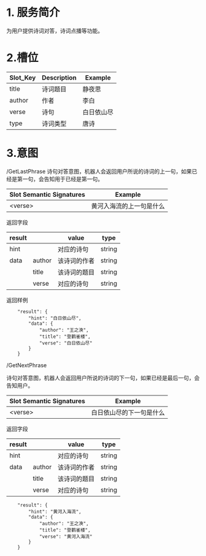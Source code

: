 # 1. 服务简介

为用户提供诗词对答，诗词点播等功能。

# 2.槽位

| **Slot\_Key** | **Description** | **Example** |
| --- | --- | --- |
| title | 诗词题目 | 静夜思 |
| author | 作者 | 李白 |
| verse | 诗句 | 白日依山尽 |
| type | 诗词类型 | 唐诗 |

# 3.意图

\/GetLastPhrase
诗句对答意图，机器人会返回用户所说的诗词的上一句，如果已经是第一句，会告知用于已经是第一句。

| **Slot Semantic Signatures** | **Example** |
| --- | --- |
| &lt;verse&gt; | 黄河入海流的上一句是什么 |

返回字段

| **result** |  | **value** | **type** |
| --- | --- | --- | --- |
| hint |  | 对应的诗句 | string |
| data | author | 该诗词的作者 | string |
|  | title | 该诗词的题目 | string |
|  | verse | 对应的诗句 | string |

返回样例

```
    "result": {
        "hint": "白日依山尽",
        "data": {
            "author": "王之涣",
            "title": "登鹳雀楼",
            "verse": "白日依山尽"
        }
    }
```



\/GetNextPhrase 

诗句对答意图，机器人会返回用户所说的诗词的下一句，如果已经是最后一句，会告知用户。

| **Slot Semantic Signatures** | **Example** |
| --- | --- |
| &lt;verse&gt; | 白日依山尽的下一句是什么 |

返回字段

| **result** |  | **value** | **type** |
| --- | --- | --- | --- |
| hint |  | 对应的诗句 | string |
| data | author | 该诗词的作者 | string |
|  | title | 该诗词的题目 | string |
|  | verse | 对应的诗句 | string |

```
    "result": {
        "hint": "黄河入海流",
        "data": {
            "author": "王之涣",
            "title": "登鹳雀楼",
            "verse": "黄河入海流"
        }
    }
```

